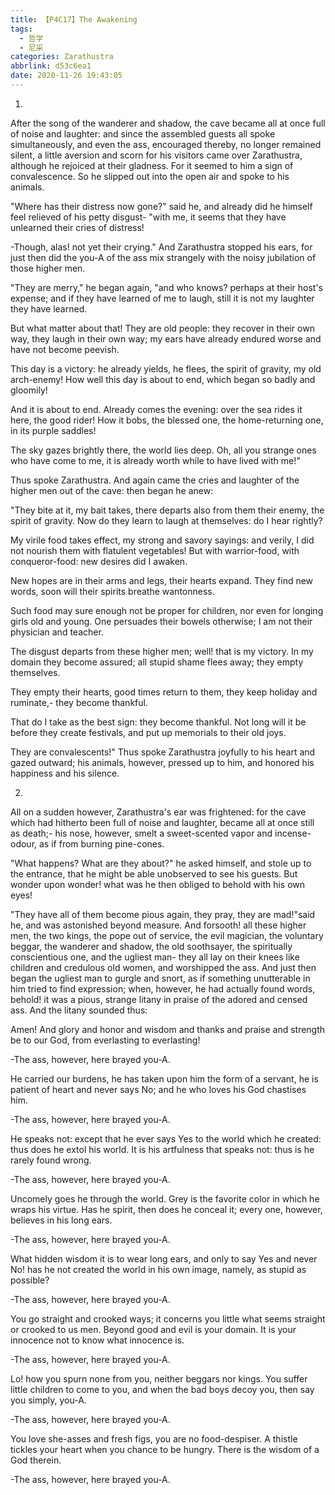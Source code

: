 ```yaml
---
title: 【P4C17】The Awakening
tags:
  - 哲学
  - 尼采
categories: Zarathustra
abbrlink: d53c6ea1
date: 2020-11-26 19:43:05
---
```

1.

After the song of the wanderer and shadow, the cave became all at once full of noise and laughter: and since the assembled guests all spoke simultaneously, and even the ass, encouraged thereby, no longer remained silent, a little aversion and scorn for his visitors came over Zarathustra, although he rejoiced at their gladness. For it seemed to him a sign of convalescence. So he slipped out into the open air and spoke to his animals.
<!-- more -->
"Where has their distress now gone?" said he, and already did he himself feel relieved of his petty disgust- "with me, it seems that they have unlearned their cries of distress!

-Though, alas! not yet their crying." And Zarathustra stopped his ears, for just then did the you-A of the ass mix strangely with the noisy jubilation of those higher men.

"They are merry," he began again, "and who knows? perhaps at their host's expense; and if they have learned of me to laugh, still it is not my laughter they have learned.

But what matter about that! They are old people: they recover in their own way, they laugh in their own way; my ears have already endured worse and have not become peevish.

This day is a victory: he already yields, he flees, the spirit of gravity, my old arch-enemy! How well this day is about to end, which began so badly and gloomily!

And it is about to end. Already comes the evening: over the sea rides it here, the good rider! How it bobs, the blessed one, the home-returning one, in its purple saddles!

The sky gazes brightly there, the world lies deep. Oh, all you strange ones who have come to me, it is already worth while to have lived with me!"

Thus spoke Zarathustra. And again came the cries and laughter of the higher men out of the cave: then began he anew:

"They bite at it, my bait takes, there departs also from them their enemy, the spirit of gravity. Now do they learn to laugh at themselves: do I hear rightly?

My virile food takes effect, my strong and savory sayings: and verily, I did not nourish them with flatulent vegetables! But with warrior-food, with conqueror-food: new desires did I awaken.

New hopes are in their arms and legs, their hearts expand. They find new words, soon will their spirits breathe wantonness.

Such food may sure enough not be proper for children, nor even for longing girls old and young. One persuades their bowels otherwise; I am not their physician and teacher.

The disgust departs from these higher men; well! that is my victory. In my domain they become assured; all stupid shame flees away; they empty themselves.

They empty their hearts, good times return to them, they keep holiday and ruminate,- they become thankful.

That do I take as the best sign: they become thankful. Not long will it be before they create festivals, and put up memorials to their old joys.

They are convalescents!" Thus spoke Zarathustra joyfully to his heart and gazed outward; his animals, however, pressed up to him, and honored his happiness and his silence.

2.

All on a sudden however, Zarathustra's ear was frightened: for the cave which had hitherto been full of noise and laughter, became all at once still as death;- his nose, however, smelt a sweet-scented vapor and incense-odour, as if from burning pine-cones.

"What happens? What are they about?" he asked himself, and stole up to the entrance, that he might be able unobserved to see his guests. But wonder upon wonder! what was he then obliged to behold with his own eyes!

"They have all of them become pious again, they pray, they are mad!"said he, and was astonished beyond measure. And forsooth! all these higher men, the two kings, the pope out of service, the evil magician, the voluntary beggar, the wanderer and shadow, the old soothsayer, the spiritually conscientious one, and the ugliest man- they all lay on their knees like children and credulous old women, and worshipped the ass. And just then began the ugliest man to gurgle and snort, as if something unutterable in him tried to find expression; when, however, he had actually found words, behold! it was a pious, strange litany in praise of the adored and censed ass. And the litany sounded thus:

Amen! And glory and honor and wisdom and thanks and praise and strength be to our God, from everlasting to everlasting!

-The ass, however, here brayed you-A.

He carried our burdens, he has taken upon him the form of a servant, he is patient of heart and never says No; and he who loves his God chastises him.

-The ass, however, here brayed you-A.

He speaks not: except that he ever says Yes to the world which he created: thus does he extol his world. It is his artfulness that speaks not: thus is he rarely found wrong.

-The ass, however, here brayed you-A.

Uncomely goes he through the world. Grey is the favorite color in which he wraps his virtue. Has he spirit, then does he conceal it; every one, however, believes in his long ears.

-The ass, however, here brayed you-A.

What hidden wisdom it is to wear long ears, and only to say Yes and never No! has he not created the world in his own image, namely, as stupid as possible?

-The ass, however, here brayed you-A.

You go straight and crooked ways; it concerns you little what seems straight or crooked to us men. Beyond good and evil is your domain. It is your innocence not to know what innocence is.

-The ass, however, here brayed you-A.

Lo! how you spurn none from you, neither beggars nor kings. You suffer little children to come to you, and when the bad boys decoy you, then say you simply, you-A.

-The ass, however, here brayed you-A.

You love she-asses and fresh figs, you are no food-despiser. A thistle tickles your heart when you chance to be hungry. There is the wisdom of a God therein.

-The ass, however, here brayed you-A.
